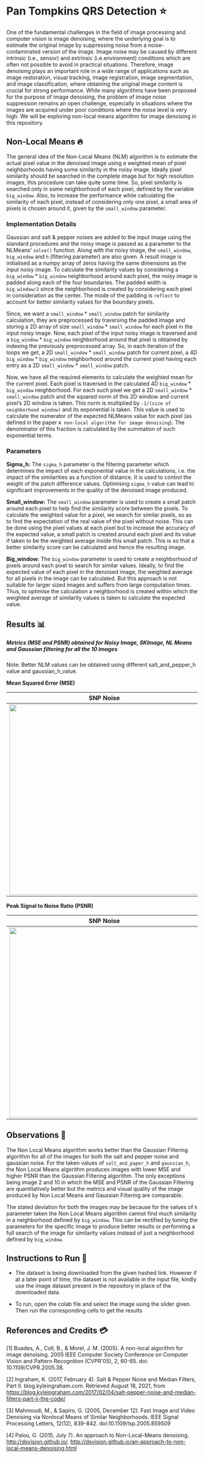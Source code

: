 # Pan Tompkins QRS Detection ⭐

One of the fundamental challenges in the field of image processing and computer vision is image denoising, where the underlying goal is to estimate the original image by suppressing noise from a noise-contaminated version of the image. Image noise may be caused by different intrinsic (i.e., sensor) and extrinsic (i.e.environment) conditions which are often not possible to avoid in practical situations. Therefore, image denoising plays an important role in a wide range of applications such as image restoration, visual tracking, image registration, image segmentation, and image classification, where obtaining the original image content is crucial for strong performance. While many algorithms have been proposed for the purpose of image denoising, the problem of image noise suppression remains an open challenge, especially in situations where the images are acquired under poor conditions where the noise level is very high. We will be exploring non-local means algorithm for image denoising in this repository.


## Non-Local Means 🔥

The general idea of the Non-Local Means (NLM) algorithm is to estimate the actual pixel value in the denoised image using a weighted mean of pixel neighborhoods having some similarity in the noisy image. Ideally pixel similarity should be searched in the complete image but for high resolution images, this procedure can take quite some time. So, pixel similarity is searched only in some neighborhood of each pixel, defined by the variable `big_window`. Also, to increase the performance while calculating the similarity of each pixel, instead of considering only one pixel, a small area of pixels is chosen around it, given by the `small_window` parameter. 

### Implementation Details

Gaussian and salt & pepper noises are added to the input image using the standard procedures and the noisy image is passed as a parameter to the NLMeans’ `solve()` function. Along with the noisy image, the `small_window`, `big_window` and `h` (filtering parameter) are also given. A result image is initialised as a numpy array of zeros having the same dimensions as the input noisy image. To calculate the similarity values by considering a `big_window` * `big_window` neighborhood around each pixel, the noisy image is padded along each of the four boundaries. The padded width is `big_window/2` since the neighborhood is created by considering each pixel in consideration as the center. The mode of the padding is `reflect` to account for better similarity values for the boundary pixels.
  
Since, we want a `small_window` * `small_window` patch for similarity calculation, they are preprocessed by traversing the padded image and storing a 2D array of size `small_window` * `small_window` for each pixel in the input noisy image.  Now, each pixel of the input noisy image is traversed and a `big_window` * `big_window` neighborhood around that pixel is obtained by indexing the previously preprocessed array. So, in each iteration of the loops we get, a 2D `small_window` * `small_window` patch for current pixel, a 4D `big_window` * `big_window` neighborhood around the current pixel having each entry as a 2D `small_window` * `small_window` patch. 

Now, we have all the required elements to calculate the weighted mean for the current pixel. Each pixel is traversed in the calculated 4D `big_window` * `big_window` neighborhood. For each such pixel we get a 2D `small_window` * `small_window` patch and the squared norm of this 2D window and current pixel’s 2D window is taken. This norm is multiplied by `-1/(size of neighborhood window)` and its exponential is taken. This value is used to calculate the numerator of the expected NLMeans value for each pixel (as defined in the paper `A non-local algorithm for image denoising`). The denominator of this fraction is calculated by the summation of such exponential terms.

### Parameters

**Sigma_h:** The `sigma_h` parameter is the filtering parameter which determines the impact of each exponential value in the calculations, i.e. the impact of the similarities as a function of distance. It is used to control the weight of the patch difference values. Optimising `sigma_h` value can lead to significant improvements in the quality of  the denoised image produced.

**Small_window:** The `small_window` parameter is used to create a small patch around each pixel to help find the similarity score between the pixels.  To calculate the weighted value for a pixel, we search for similar pixels, so as to find the expectation of the real value of the pixel without noise. This can be done using the pixel values at each pixel but to increase the accuracy of the expected value, a small patch is created around each pixel and its value if taken to be the weighted average inside this small patch. This is so that a better similarity score can be calculated and hence the resulting image.

**Big_window:** The `big_window` parameter is used to create a neighborhood of pixels around each pixel to search for similar values. Ideally, to find the expected value of each pixel in the denoised image, the weighted average for all pixels in the image can be calculated. But this approach is not suitable for larger sized images and suffers from large 
computation times. Thus, to optimise the calculation a neighborhood is created within which the weighted average of similarity values is taken to calculate the expected value.

## Results :bar_chart:

##### Metrics (MSE and PSNR) obtained for Noisy Image, SKImage, NL Means and Gaussian filtering for all the 10 images

Note: Better NLM values can be obtained using different salt_and_pepper_h value and gaussian_h_value.

**Mean Squared Error (MSE)**

SNP Noise             |  Gaussian Noise 
:-------------------------:|:-------------------------:
<img src="./Images/MSE_SnP.png" width="500"> | <img src="./Images/MSE_Gaussian.png" width="500">

**Peak Signal to Noise Ratio (PSNR)**

SNP Noise              |  Gaussian Noise
:-------------------------:|:-------------------------:
<img src="./Images/PSNR_SnP.png" width="500"> | <img src="./Images/PSNR_Gaussian.png" width="500">


## Observations :notebook:

The Non Local Means algorithm works better than the Gaussian Filtering algorithm for all of the images for both the salt and pepper noise and gaussian noise. For the taken values of `salt_and_paper_h` and `gaussian_h`, the Non Local Means algorithm produces images with lower MSE and higher PSNR than the Gaussian Filtering algorithm. The only exceptions being image 2 and 10 in which the MSE and PSNR of the Gaussian Filtering are quantitatively better but the metrics and visual quality of the image produced by Non Local Means and Gaussian Filtering are comparable. 

The stated deviation for both the images may be because for the values of `h` parameter taken the Non Local Means algorithm cannot find much similarity in a neighborhood defined by `big_window`. This can be rectified by tuning the parameters for the specific image to produce better results or performing a full search of the image for similarity values instead of just a neighborhood defined by `big_window`.

## Instructions to Run :runner:

* The dataset is being downloaded from the given hashed link. However if at a later point of time, the dataset is not available in the input file, kindly use the image dataset present in the repository in place of the downloaded data. 

* To run, open the colab file and select the image using the slider given. Then run the corresponding cells to get the results

## References and Credits 💳

[1] Buades, A., Coll, B., & Morel, J. M. (2005). A non-local algorithm for image denoising. 2005 IEEE Computer Society Conference on Computer Vision and Pattern Recognition (CVPR'05), 2, 60-65. doi: 10.1109/CVPR.2005.38.

[2] Ingraham, K. (2017, February 4). Salt & Pepper Noise and Median Filters, Part II. blog.kyleingraham.com. Retrieved August 18, 2021, from https://blog.kyleingraham.com/2017/02/04/salt-pepper-noise-and-median-filters-part-ii-the-code/

[3] Mahmoudi, M., & Sapiro, G. (2005, December 12). Fast Image and Video Denoising via Nonlocal Means of Similar Neighborhoods. IEEE Signal Processing Letters, 12(12), 839-842. doi:10.1109/lsp.2005.859509

[4] Palou, G. (2015, July 7). An approach to Non-Local-Means denoising. http://dsvision.github.io/. http://dsvision.github.io/an-approach-to-non-local-means-denoising.html

